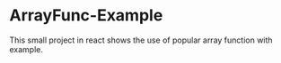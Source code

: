 # ArrayFunc-Example
This small project in react shows the use of popular array function with example.
